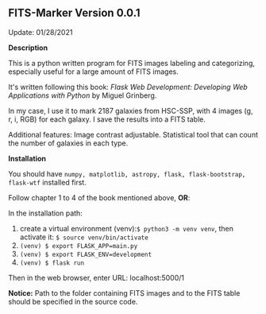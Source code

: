 FITS-Marker Version 0.0.1  
-----------
Update: 01/28/2021

**Description**

This is a python written program for FITS images labeling and categorizing, especially useful for a large amount of FITS images.

It's written following this book: *Flask Web Development: Developing Web Applications with Python* by Miguel Grinberg.

In my case, I use it to mark 2187 galaxies from HSC-SSP, with 4 images (g, r, i, RGB) for each galaxy. I save the results into a FITS table.

Additional features: Image contrast adjustable. Statistical tool that can count the number of galaxies in each type.

**Installation**

You should have ```numpy, matplotlib, astropy, flask, flask-bootstrap, flask-wtf```  installed first.

Follow chapter 1 to 4 of the book mentioned above, **OR**:

In the installation path:
  1) create a virtual environment (venv):```$ python3 -m venv venv```, then activate it: ```$ source venv/bin/activate``` 
  2) ```(venv) $ export FLASK_APP=main.py```
  3) ```(venv) $ export FLASK_ENV=development```
  4) ```(venv) $ flask run```
  
Then in the web browser, enter URL: localhost:5000/1

**Notice:** Path to the folder containing FITS images and to the FITS table should be specified in the source code. 
